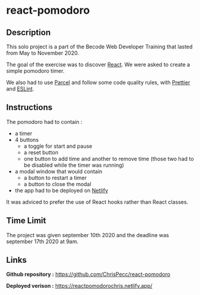 # react-pomodoro

## Description

This solo project is a part of the Becode Web Developer Training that lasted from May to November 2020.

The goal of the exercise was to discover [React](https://reactjs.org/). We were asked to create a simple pomodoro timer. 

We also had to use [Parcel](https://parceljs.org/) and follow some code quality rules, with [Prettier](https://prettier.io/) and [ESLint](https://eslint.org/).

## Instructions

The pomodoro had to contain :
* a timer
* 4 buttons 
    * a toggle for start and pause
    * a reset button 
    * one button to add time and another to remove time (those two had to be disabled while the timer was running)
* a modal window that would contain
    * a button to restart a timer
    * a button to close the modal
* the app had to be deployed on [Netlify](https://www.netlify.com/)

It was adviced to prefer the use of React hooks rather than React classes.

## Time Limit

The project was given september 10th 2020 and the deadline was september 17th 2020 at 9am.

## Links

__Github repository :__ https://github.com/ChrisPecc/react-pomodoro

__Deployed verison :__ https://reactpomodorochris.netlify.app/
